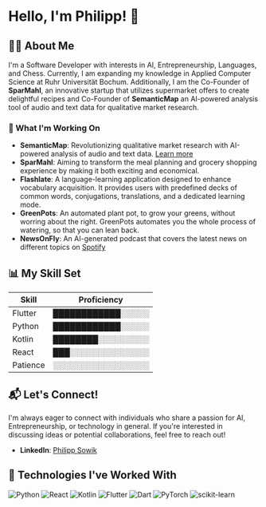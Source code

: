 # Hello, I'm Philipp! 👋

## 👨‍💻 About Me

I'm a Software Developer with interests in AI, Entrepreneurship, Languages, and Chess. Currently, I am expanding my knowledge in Applied Computer Science at Ruhr Universität Bochum. Additionally, I am the Co-Founder of **SparMahl**, an innovative startup that utilizes supermarket offers to create delightful recipes and Co-Founder of **SemanticMap** an AI-powered analysis tool of audio and text data for qualitative market research.

### 🚀 What I'm Working On
- **SemanticMap**: Revolutionizing qualitative market research with AI-powered analysis of audio and text data. [Learn more](https://semanticmap.com)
- **SparMahl**: Aiming to transform the meal planning and grocery shopping experience by making it both exciting and economical.
- **Flashlate**: A language-learning application designed to enhance vocabulary acquisition. It provides users with predefined decks of common words, conjugations, translations, and a dedicated learning mode.
- **GreenPots**: An automated plant pot, to grow your greens, without worring about the right. GreenPots automates you the whole process of watering, so that you can lean back.
- **NewsOnFly**: An AI-generated podcast that covers the latest news on different topics on [Spotify](https://open.spotify.com/show/65RQ0Fel4cmth3QYv1Ubsv)


## 📊 My Skill Set

| Skill    | Proficiency                |
|----------|----------------------------|
| Flutter  | ████████████░░░░░          |
| Python   | ████████████░░░░░          |
| Kotlin   | ████████░░░░░░░░░          |
| React    | ███░░░░░░░░░░░░░░          |
| Patience | ░░░░░░░░░░░░░░░░░          |


## 📬 Let's Connect!

I'm always eager to connect with individuals who share a passion for AI, Entrepreneurship, or technology in general. If you're interested in discussing ideas or potential collaborations, feel free to reach out!

- **LinkedIn**: [Philipp Sowik](https://www.linkedin.com/in/philipp-sowik-7462b4215/)

## 🔧 Technologies I've Worked With

![Python](https://img.shields.io/badge/python-3670A0?style=for-the-badge&logo=python&logoColor=ffdd54)
![React](https://img.shields.io/badge/react-%2320232a.svg?style=for-the-badge&logo=react&logoColor=%2361DAFB)
![Kotlin](https://img.shields.io/badge/kotlin-%237F52FF.svg?style=for-the-badge&logo=kotlin&logoColor=white)
![Flutter](https://img.shields.io/badge/Flutter-%2302569B.svg?style=for-the-badge&logo=Flutter&logoColor=white)
![Dart](https://img.shields.io/badge/dart-%230175C2.svg?style=for-the-badge&logo=dart&logoColor=white)
![PyTorch](https://img.shields.io/badge/PyTorch-%23EE4C2C.svg?style=for-the-badge&logo=PyTorch&logoColor=white)
![scikit-learn](https://img.shields.io/badge/scikit--learn-%23F7931E.svg?style=for-the-badge&logo=scikit-learn&logoColor=white)
